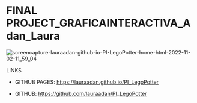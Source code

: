 # FINAL PROJECT_GRAFICAINTERACTIVA_Adan_Laura

![screencapture-lauraadan-github-io-PI-LegoPotter-home-html-2022-11-02-11_59_04](https://user-images.githubusercontent.com/86961241/199473074-18317081-6149-4262-9a1d-66062a74652e.png)



LINKS

- GITHUB PAGES: https://lauraadan.github.io/PI_LegoPotter

-  GITHUB: https://github.com/lauraadan/PI_LegoPotter


